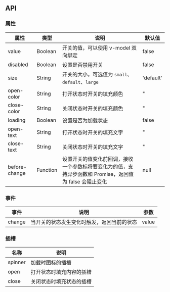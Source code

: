 ## API

### 属性

| 属性          | 类型     | 说明                                                                                                    | 默认值    |
| ------------- | -------- | ------------------------------------------------------------------------------------------------------- | --------- |
| value         | Boolean  | 开关的值，可以使用 v-model 双向绑定                                                                     | false     |
| disabled      | Boolean  | 设置是否禁用开关                                                                                        | false     |
| size          | String   | 开关的大小，可选值为 `small`、`default`、`large`                                                        | 'default' |
| open-color    | String   | 打开状态时开关的填充颜色                                                                                | ''        |
| close-color   | String   | 关闭状态时开关的填充颜色                                                                                | ''        |
| loading       | Boolean  | 设置是否为加载状态                                                                                      | false     |
| open-text     | String   | 打开状态时开关的填充文字                                                                                | ''        |
| close-text    | String   | 关闭状态时开关的填充文字                                                                                | ''        |
| before-change | Function | 设置开关的值变化前回调，接收一个参数标将要变化为的值，支持异步函数和 Promise，返回值为 false 会阻止变化 | null      |

### 事件

| 事件       | 说明                                       | 参数  |
| ---------- | ------------------------------------------ | ----- |
| change | 当开关的状态发生变化时触发，返回当前的状态 | value |

### 插槽

| 名称    | 说明                     |
| ------- | ------------------------ |
| spinner | 加载时图标的插槽         |
| open    | 打开状态时填充内容的插槽 |
| close   | 关闭状态时填充状态的插槽 |
